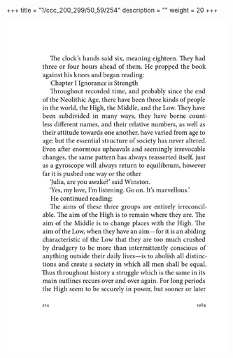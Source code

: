 +++
title = "1/ccc_200_299/50_59/254"
description = ""
weight = 20
+++

<img class="center-fit-jpg" src="/jpg_/out_jpg_1984__254.jpg" ></img>

